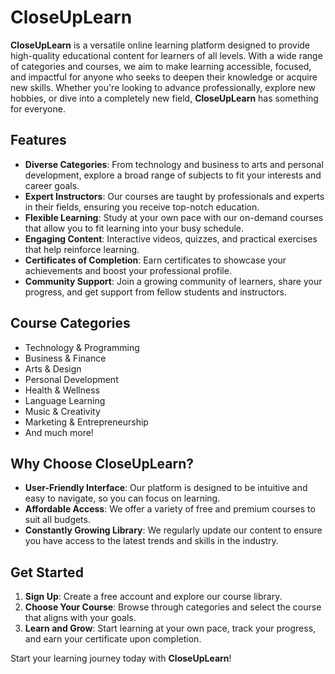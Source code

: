 # CloseUpLearn

**CloseUpLearn** is a versatile online learning platform designed to provide high-quality educational content for learners of all levels. With a wide range of categories and courses, we aim to make learning accessible, focused, and impactful for anyone who seeks to deepen their knowledge or acquire new skills. Whether you're looking to advance professionally, explore new hobbies, or dive into a completely new field, **CloseUpLearn** has something for everyone.

## Features

- **Diverse Categories**: From technology and business to arts and personal development, explore a broad range of subjects to fit your interests and career goals.
- **Expert Instructors**: Our courses are taught by professionals and experts in their fields, ensuring you receive top-notch education.
- **Flexible Learning**: Study at your own pace with our on-demand courses that allow you to fit learning into your busy schedule.
- **Engaging Content**: Interactive videos, quizzes, and practical exercises that help reinforce learning.
- **Certificates of Completion**: Earn certificates to showcase your achievements and boost your professional profile.
- **Community Support**: Join a growing community of learners, share your progress, and get support from fellow students and instructors.

## Course Categories

- Technology & Programming
- Business & Finance
- Arts & Design
- Personal Development
- Health & Wellness
- Language Learning
- Music & Creativity
- Marketing & Entrepreneurship
- And much more!

## Why Choose CloseUpLearn?

- **User-Friendly Interface**: Our platform is designed to be intuitive and easy to navigate, so you can focus on learning.
- **Affordable Access**: We offer a variety of free and premium courses to suit all budgets.
- **Constantly Growing Library**: We regularly update our content to ensure you have access to the latest trends and skills in the industry.

## Get Started

1. **Sign Up**: Create a free account and explore our course library.
2. **Choose Your Course**: Browse through categories and select the course that aligns with your goals.
3. **Learn and Grow**: Start learning at your own pace, track your progress, and earn your certificate upon completion.

Start your learning journey today with **CloseUpLearn**!
